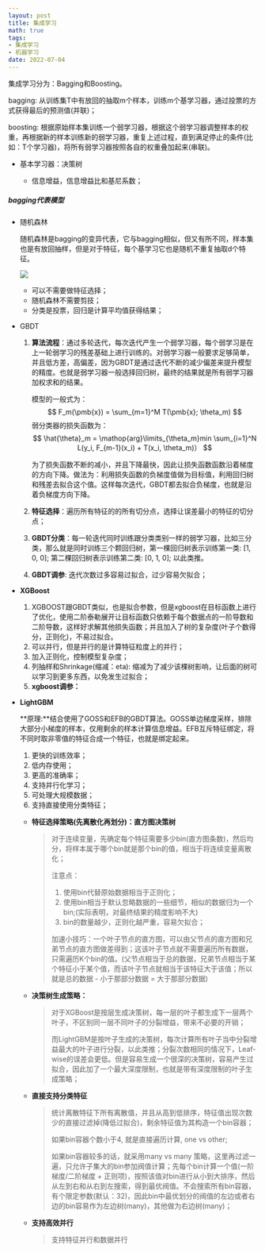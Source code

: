 ```yaml
---
layout: post
title: 集成学习
math: true
tags:
- 集成学习
- 机器学习
date: 2022-07-04
---
```

集成学习分为：Bagging和Boosting。  

bagging: 从训练集T中有放回的抽取m个样本，训练m个基学习器，通过投票的方式获得最后的预测值(并联)；

boosting: 根据原始样本集训练一个弱学习器，根据这个弱学习器调整样本的权重，再根据新的样本训练新的弱学习器，重复上述过程，直到满足停止的条件(比如：T个学习器)，将所有弱学习器按照各自的权重叠加起来(串联)。

- 基本学习器：决策树

  - 信息增益，信息增益比和基尼系数；


##### bagging代表模型

- 随机森林

  随机森林是bagging的变异代表，它与bagging相似，但又有所不同，样本集也是有放回抽样，但是对于特征，每个基学习它也是随机不重复抽取d个特征。

  ![](C:\Users\HUAWEI\Desktop\image\randomforest.png)

  - 可以不需要做特征选择；
  - 随机森林不需要剪技；
  - 分类是投票，回归是计算平均值获得结果；

- GBDT

  1. **算法流程**：通过多轮迭代，每次迭代产生一个弱学习器，每个弱学习是在上一轮弱学习的残差基础上进行训练的。对弱学习器一般要求足够简单，并且低方差，高偏差，因为GBDT是通过迭代不断的减少偏差来提升模型的精度。也就是弱学习器一般选择回归树，最终的结果就是所有弱学习器加权求和的结果。

     模型的一般式为：
     $$
     F_m(\pmb{x}) = \sum_{m=1}^M T(\pmb{x}; \theta_m)
     $$
     弱分类器的损失函数为：
     $$
     \hat{\theta}_m = \mathop{arg}\limits_{\theta_m}min \sum_{i=1}^N L(y_i, F_{m-1}(x_i) + 
     T(x_i, \theta_m)）
     $$

     为了损失函数不断的减小，并且下降最快，因此让损失函数函数沿着梯度的方向下降。做法为：利用损失函数的负梯度值做为目标值，利用回归树和残差去拟合这个值。这样每次迭代，GBDT都去拟合负梯度，也就是沿着负梯度方向下降。

  2. **特征选择**：遍历所有特征的的所有切分点，选择让误差最小的特征的切分点；

  3. **GBDT分类**：每一轮迭代同时训练跟分类类别一样的弱学习器，比如三分类，那么就是同时训练三个颗回归树，第一棵回归树表示训练第一类: [1, 0, 0]; 第二棵回归树表示训练第二类: [0, 1, 0]; 以此类推。

  4. **GBDT调参**: 迭代次数过多容易过拟合，过少容易欠拟合；

- **XGBoost**

  1. XGBOOST跟GBDT类似，也是拟合参数，但是xgboost在目标函数上进行了优化，使用二阶泰勒展开让目标函数只依赖于每个数据点的一阶导数和二阶导数，这样好求解其他损失函数；并且加入了树的复杂度(叶子个数得分，正则化)，不易过拟合。
  2. 可以并行，但是并行的是计算特征粒度上的并行；
  3. 加入正则化，控制模型复杂度；
  4. 列抽样和Shrinkage(缩减：eta): 缩减为了减少该棵树影响，让后面的树可以学习到更多东西，以免发生过拟合；
  5. **xgboost调参：** 

- **LightGBM**

  **原理:**结合使用了GOSS和EFB的GBDT算法。GOSS单边梯度采样，排除大部分小梯度的样本，仅用剩余的样本计算信息增益。EFB互斥特征绑定，将不同时取非零值的特征合成一个特征，也就是绑定起来。

  1. 更快的训练效率；
  2. 低内存使用；
  3. 更高的准确率；
  4. 支持并行化学习；
  5. 可处理大规模数据；
  6. 支持直接使用分类特征；

  - **特征选择策略(先离散化再划分)：直方图决策树**

    > 对于连续变量，先确定每个特征需要多少bin(直方图条数)，然后均分，将样本属于哪个bin就是那个bin的值，相当于将连续变量离散化；
    >
    > 注意点：
    >
    > 1. 使用bin代替原始数据相当于正则化；
    > 2. 使用bin相当于默认忽略数据的一些细节，相似的数据归为一个bin;(实际表明，对最终结果的精度影响不大)
    > 3. bin的数量越少，正则化越严重，容易欠拟合；
    >
    > 加速小技巧：一个叶子节点的直方图，可以由父节点的直方图和兄弟节点的直方图做差得到；这该叶子节点就不需要遍历所有数据，只需遍历K个bin的值。(父节点相当于总的数据，兄弟节点相当于某个特征小于某个值，而该叶子节点就相当于该特征大于该值；所以就是总的数据 - 小于那部分数据 = 大于那部分数据)

  - **决策树生成策略：**

    > 对于XGBoost是按层生成决策树，每一层的叶子都生成下一层两个叶子，不区别同一层不同叶子的分裂增益，带来不必要的开销；
    >
    > 而LightGBM是按叶子生成的决策树，每次计算所有叶子当中分裂增益最大的叶子进行分裂，以此类推；分裂次数相同的情况下，Leaf-wise的误差会更低。但是容易生成一个很深的决策树，容易产生过拟合，因此加了一个最大深度限制，也就是带有深度限制的叶子生成策略；

  - **直接支持分类特征**

    > 统计离散特征下所有离散值，并且从高到低排序，特征值出现次数少的直接过滤掉(降低过拟合)，剩余特征值为其构造一个bin容器；
    >
    > 如果bin容器个数小于4, 就是直接遍历计算,  one vs other;
    >
    > 如果bin容器较多的话，就采用many vs many 策略，这里再过滤一遍，只允许子集大的bin参加阀值计算；先每个bin计算一个值(一阶梯度/二阶梯度 + 正则项)，按照该值对bin进行从小到大排序，然后从左到右和从右到左搜索，得到最优阀值。不会搜索所有bin容器，有个限定参数(默认：32)，因此bin中最优划分的阀值的左边或者右边的bin容易作为左边树(many)，其他做为右边树(many)；

  - **支持高效并行**

    > 支持特征并行和数据并行

